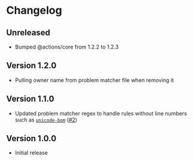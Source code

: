 # Changelog

## Unreleased

- Bumped @actions/core from 1.2.2 to 1.2.3

## Version 1.2.0

- Pulling owner name from problem matcher file when removing it

## Version 1.1.0

- Updated problem matcher regex to handle rules without line numbers such as [`unicode-bom`](https://stylelint.io/user-guide/rules/unicode-bom) ([#2](https://github.com/xt0rted/stylelint-problem-matcher/pull/2))

## Version 1.0.0

- Initial release
